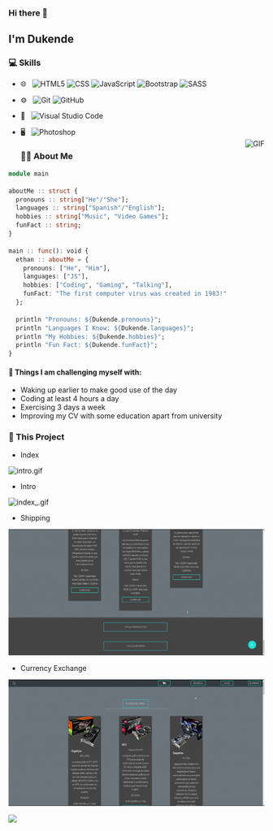 ### Hi there 👋<h2> I'm Dukende</h2>

<h3> 💻 Skills </h3>
 
- 🌐 &nbsp;
  ![HTML5](https://img.shields.io/badge/-HTML5-333333?style=flat&logo=HTML5)
  ![CSS](https://img.shields.io/badge/-CSS-333333?style=flat&logo=CSS3&logoColor=1572B6)
  ![JavaScript](https://img.shields.io/badge/-JavaScript-333333?style=flat&logo=javascript)
  ![Bootstrap](https://img.shields.io/badge/-Bootstrap-333333?style=flat&logo=bootstrap&logoColor=563D7C)
  ![SASS](https://img.shields.io/badge/-Sass-cc6699?style=flat&logo=sass&logoColor=ffffff)
- ⚙️ &nbsp;
  ![Git](https://img.shields.io/badge/-Git-333333?style=flat&logo=git)
  ![GitHub](https://img.shields.io/badge/-GitHub-333333?style=flat&logo=github)
- 🔧 &nbsp;
  ![Visual Studio Code](https://img.shields.io/badge/-Visual%20Studio%20Code-333333?style=flat&logo=visual-studio-code&logoColor=007ACC)
- 🖥 &nbsp;
  ![Photoshop](https://img.shields.io/badge/-Photoshop-333333?style=flat&logo=adobe-photoshop)
  <br/>
  <img align="right" alt="GIF" src="https://media.giphy.com/media/13HgwGsXF0aiGY/giphy.gif" />
  
  <h3> 👨‍💻 About Me </h3>

```julia
module main

aboutMe :: struct {
  pronouns :: string["He"/"She"];
  languages :: string["Spanish"/"English"];
  hobbies :: string["Music", "Video Games"];
  funFact :: string;
}

main :: func(): void {
  ethan :: aboutMe = {
    pronouns: ["He", "Him"],
    languages: ["JS"],
    hobbies: ["Coding", "Gaming", "Talking"],
    funFact: "The first computer virus was created in 1983!"
  };

  println "Pronouns: ${Dukende.pronouns}";
  println "Languages I Know: ${Dukende.languages}";
  println "My Hobbies: ${Dukende.hobbies}";
  println "Fun Fact: ${Dukende.funFact}";
}
```
#### :muscle: Things I am challenging myself with:
- Waking up earlier to make good use of the day
- Coding at least 4 hours a day
- Exercising 3 days a week
- Improving my CV with some education apart from university

<h3> 🔭 This Project</h3>

- Index

![intro.gif](https://github.com/Duk3nd3/Tech-Store/blob/master/images/gif_Readme/intro-min.gif)

- Intro

![index_.gif](https://github.com/Duk3nd3/Tech-Store/blob/master/images/gif_Readme/index_-min.gif)

- Shipping 

![shipping.gif](https://github.com/Duk3nd3/Tech-Store/blob/master/images/gif_Readme/shipping-min.gif)

- Currency Exchange

![currency.gif](https://github.com/Duk3nd3/Tech-Store/blob/master/images/gif_Readme/currency-min.gif)

<img src="https://imgur.com/rilHVxA.png"/>
